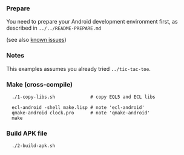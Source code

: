 
### Prepare

You need to prepare your Android development environment first, as described
in `../../README-PREPARE.md`

(see also [known issues](http://wiki.qt.io/Qt_for_Android_known_issues))



### Notes

This examples assumes you already tried `../tic-tac-toe`.



### Make (cross-compile)

```
  ./1-copy-libs.sh             # copy EQL5 and ECL libs

  ecl-android -shell make.lisp # note 'ecl-android'
  qmake-android clock.pro      # note 'qmake-android'
  make
```



### Build APK file

```
  ./2-build-apk.sh
```

